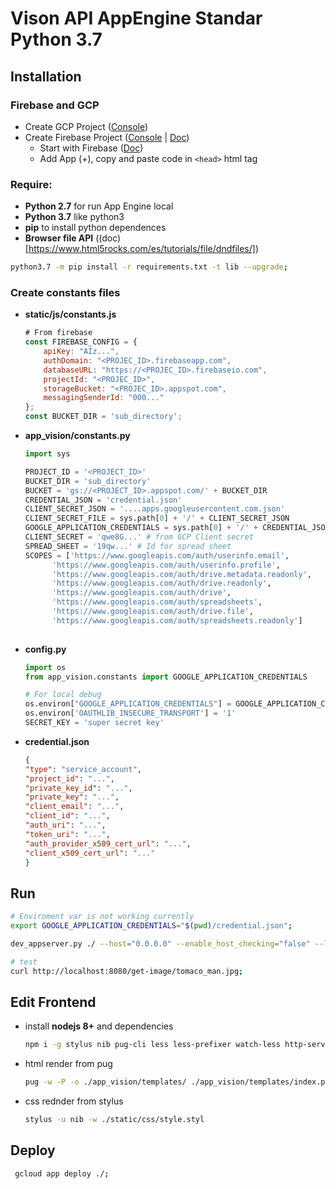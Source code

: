 # Vison API AppEngine Standar Python 3.7

## Installation

### Firebase and GCP
- Create GCP Project ([Console](https://console.cloud.google.com))
- Create Firebase Project ([Console](https://console.firebase.google.com/u/0/?hl=es-419&pli=1) | [Doc](https://firebase.google.com/docs/web/setup?hl=es-419))
    - Start with Firebase ([Doc](https://firebase.google.com/docs/storage/web/start?hl=es-419))
    - Add App (+), copy and paste code in `<head>` html tag


### Require:
- **Python 2.7** for run App Engine local
- **Python 3.7** like python3
- **pip** to install python dependences
- **Browser file API** ((doc)[https://www.html5rocks.com/es/tutorials/file/dndfiles/])


```bash
python3.7 -m pip install -r requirements.txt -t lib --upgrade;
```

### Create constants files
- **static/js/constants.js**
    ```javascript
    # From firebase
    const FIREBASE_CONFIG = {
        apiKey: "AIz...",
        authDomain: "<PROJEC_ID>.firebaseapp.com",
        databaseURL: "https://<PROJEC_ID>.firebaseio.com",
        projectId: "<PROJEC_ID>",
        storageBucket: "<PROJEC_ID>.appspot.com",
        messagingSenderId: "000..."
    };
    const BUCKET_DIR = 'sub_directory';
    
    ```
- **app_vision/constants.py**
    ```python
    import sys
  
    PROJECT_ID = '<PROJECT_ID>'
    BUCKET_DIR = 'sub_directory'
    BUCKET = 'gs://<PROJECT_ID>.appspot.com/' + BUCKET_DIR
    CREDENTIAL_JSON = 'credential.json'
    CLIENT_SECRET_JSON = '....apps.googleusercontent.com.json'
    CLIENT_SECRET_FILE = sys.path[0] + '/' + CLIENT_SECRET_JSON
    GOOGLE_APPLICATION_CREDENTIALS = sys.path[0] + '/' + CREDENTIAL_JSON
    CLIENT_SECRET = 'qwe8G...' # from GCP Client secret
    SPREAD_SHEET = '19qw...' # Id for spread sheet
    SCOPES = ['https://www.googleapis.com/auth/userinfo.email',
          'https://www.googleapis.com/auth/userinfo.profile',
          'https://www.googleapis.com/auth/drive.metadata.readonly',
          'https://www.googleapis.com/auth/drive.readonly',
          'https://www.googleapis.com/auth/drive',
          'https://www.googleapis.com/auth/spreadsheets',
          'https://www.googleapis.com/auth/drive.file',
          'https://www.googleapis.com/auth/spreadsheets.readonly']
        
    ```
    
- **config.py**
    ```python
    import os
    from app_vision.constants import GOOGLE_APPLICATION_CREDENTIALS

    # For local debug
    os.environ["GOOGLE_APPLICATION_CREDENTIALS"] = GOOGLE_APPLICATION_CREDENTIALS
    os.environ['OAUTHLIB_INSECURE_TRANSPORT'] = '1'
    SECRET_KEY = 'super secret key'
  
    ```

- **credential.json**
    ```json
    {
    "type": "service_account",
    "project_id": "...",
    "private_key_id": "...",
    "private_key": "...",
    "client_email": "...",
    "client_id": "...",
    "auth_uri": "...",
    "token_uri": "...",
    "auth_provider_x509_cert_url": "...",
    "client_x509_cert_url": "..."
    }
    ```

## Run

```bash
# Enviroment var is not working currently
export GOOGLE_APPLICATION_CREDENTIALS="$(pwd)/credential.json";

dev_appserver.py ./ --host="0.0.0.0" --enable_host_checking="false" --log_level="debug";

# test
curl http://localhost:8080/get-image/tomaco_man.jpg;
```

## Edit Frontend
- install **nodejs 8+** and dependencies
    ```bash
    npm i -g stylus nib pug-cli less less-prefixer watch-less http-server bower;
    ```
- html render from pug
    ```bash
    pug -w -P -o ./app_vision/templates/ ./app_vision/templates/index.pug;
    ```
- css rednder from stylus
    ```bash
    stylus -u nib -w ./static/css/style.styl
    ```

## Deploy

```bash
 gcloud app deploy ./;
```
